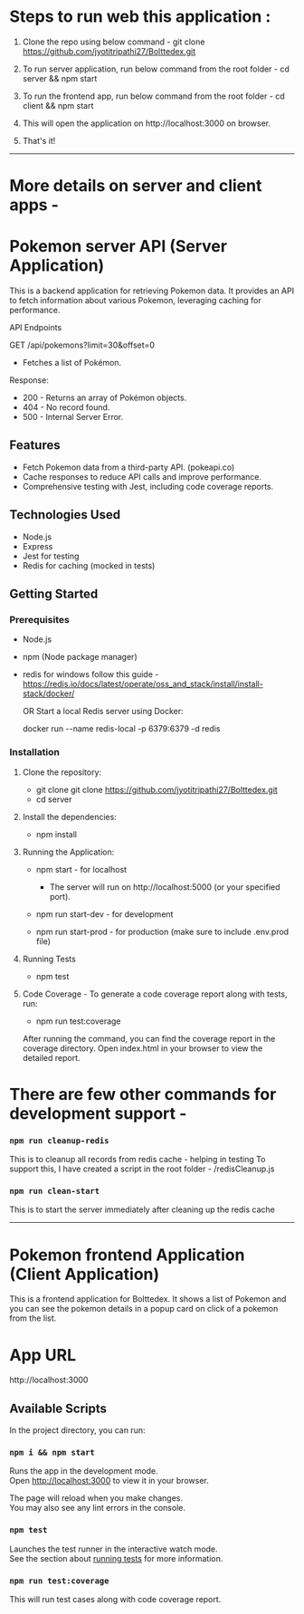 # Steps to run web this application :

1) Clone the repo using below command -
git clone https://github.com/jyotitripathi27/Bolttedex.git

2) To run server application, run below command from the root folder -
cd server && npm start

3) To run the frontend app, run below command from the root folder -
cd client && npm start

4) This will open the application on http://localhost:3000 on browser.

5) That's it!

----


# More details on server and client apps -

# Pokemon server API (Server Application)

This is a backend application for retrieving Pokemon data. It provides an API to fetch information about various Pokemon, leveraging caching for performance.

API Endpoints

GET /api/pokemons?limit=30&offset=0
- Fetches a list of Pokémon.

Response:

- 200 - Returns an array of Pokémon objects.
- 404 - No record found.
- 500 - Internal Server Error.


## Features

- Fetch Pokemon data from a third-party API. (pokeapi.co)
- Cache responses to reduce API calls and improve performance.
- Comprehensive testing with Jest, including code coverage reports.

## Technologies Used

- Node.js
- Express
- Jest for testing
- Redis for caching (mocked in tests)

## Getting Started

### Prerequisites

- Node.js
- npm (Node package manager)
- redis
    for windows follow this guide - https://redis.io/docs/latest/operate/oss_and_stack/install/install-stack/docker/

    OR 
    Start a local Redis server using Docker:

    docker run --name redis-local -p 6379:6379 -d redis

### Installation

1. Clone the repository:

   - git clone git clone https://github.com/jyotitripathi27/Bolttedex.git
   - cd server
   
2. Install the dependencies:
    
   - npm install

3. Running the Application:

   - npm start - for localhost
      - The server will run on http://localhost:5000 (or your specified port).

   - npm run start-dev - for development 
   - npm run start-prod - for production (make sure to include .env.prod file)

4. Running Tests

   - npm test

5. Code Coverage - To generate a code coverage report along with tests, run:

   - npm run test:coverage

   After running the command, you can find the coverage report in the coverage directory. Open index.html in your browser to view the detailed report.


# There are few other commands for development support -

### `npm run cleanup-redis`
This is to cleanup all records from redis cache - helping in testing
To support this, I have created a script in the root folder - /redisCleanup.js

### `npm run clean-start`

This is to start the server immediately after cleaning up the redis cache


----


# Pokemon frontend Application (Client Application)

This is a frontend application for Bolttedex. It shows a list of Pokemon and you can see the pokemon details in a popup card on click of a pokemon from the list.

# App URL

http://localhost:3000


## Available Scripts

In the project directory, you can run:

### `npm i && npm start`

Runs the app in the development mode.\
Open [http://localhost:3000](http://localhost:3000) to view it in your browser.

The page will reload when you make changes.\
You may also see any lint errors in the console.

### `npm test`

Launches the test runner in the interactive watch mode.\
See the section about [running tests](https://facebook.github.io/create-react-app/docs/running-tests) for more information.


### `npm run test:coverage`

This will run test cases along with code coverage report.

